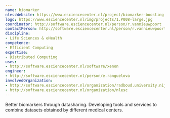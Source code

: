 ```yaml
---
name: biomarker
nlescWebsite: https://www.esciencecenter.nl/project/biomarker-boosting
logo: https://www.esciencecenter.nl/img/projects/1.P008-large.jpg
coordinator: http://software.esciencecenter.nl/person/r.vannieuwpoort
contactPerson: http://software.esciencecenter.nl/person/r.vannieuwpoort
discipline:
- Life Sciences & eHealth
competence:
- Efficient Computing
expertise:
- Distributed Computing
uses:
- http://software.esciencecenter.nl/software/xenon
engineer:
- http://software.esciencecenter.nl/person/e.ranguelova
involvedOrganization:
- http://software.esciencecenter.nl/organization/radboud.university.nijmegen
- http://software.esciencecenter.nl/organization/nlesc
---
```

Better biomarkers through datasharing.
Developing tools and services to combine datasets obtained by different medical centers.
